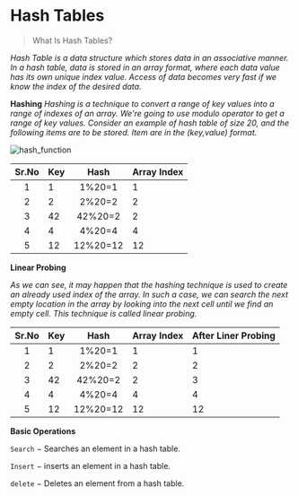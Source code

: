 # Hash Tables

> What Is Hash Tables?


*Hash Table is a data structure which stores data in an associative manner. In a hash table, data is stored in an array format, where each data value has its own unique index value. Access of data becomes very fast if we know the index of the desired data.*

**Hashing**
*Hashing is a technique to convert a range of key values into a range of indexes of an array. We're going to use modulo operator to get a range of key values. Consider an example of hash table of size 20, and the following items are to be stored. Item are in the (key,value) format.*

![hash_function](images/hash_function.jpg)

| Sr.No | Key |   Hash   | Array Index |
|:-----:|-----|:--------:|-------------|
|   1   | 1   |  1%20=1  | 1           |
|   2   | 2   |  2%20=2  | 2           |
|   3   | 42  |  42%20=2 | 2           |
|   4   | 4   |  4%20=4  | 4           |
|   5   | 12  | 12%20=12 | 12          |

**Linear Probing**

*As we can see, it may happen that the hashing technique is used to create an already used index of the array. In such a case, we can search the next empty location in the array by looking into the next cell until we find an empty cell. This technique is called linear probing.*

| Sr.No | Key |   Hash   | Array Index | After Liner Probing |
|:-----:|-----|:--------:|-------------|---------------------|
|   1   | 1   |  1%20=1  | 1           | 1                   |
|   2   | 2   |  2%20=2  | 2           | 2                   |
|   3   | 42  |  42%20=2 | 2           | 3                   |
|   4   | 4   |  4%20=4  | 4           | 4                   |
|   5   | 12  | 12%20=12 | 12          | 12                  |


**Basic Operations**

`Search` − Searches an element in a hash table.

`Insert` − inserts an element in a hash table.

`delete` − Deletes an element from a hash table.

